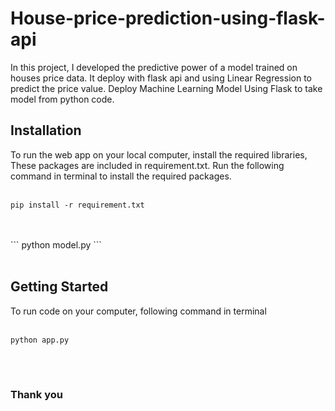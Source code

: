# House-price-prediction-using-flask-api

In this project, I developed the predictive power of a model trained on houses price data. It deploy with flask api and using Linear Regression to predict the price value. Deploy Machine Learning Model Using Flask to take model from python code.


## Installation

To run the web app on your local computer, install the required libraries, These packages are included in requirement.txt.
Run the following command in terminal to install the required packages.<br><br>

```
pip install -r requirement.txt
```
<br>
<br>
```
python model.py
```
<br>
<br>

## Getting Started

To run code on your computer, following command in terminal<br><br>
```
python app.py
```
<br>
<br>


### Thank you

